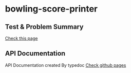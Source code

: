 # bowling-score-printer

## Test & Problem Summary

[Check this page](./.spec/test.md)

## API Documentation

API Documentation created By typedoc [Check github pages](https://shigarashi1.github.io/bowling-score-printer/index.html)